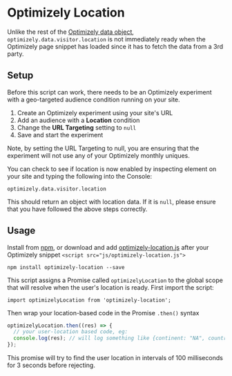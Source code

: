 # Optimizely Location

Unlike the rest of the [Optimizely data object](http://developers.optimizely.com/javascript/reference/), `optimizely.data.visitor.location` is not immediately ready when the Optimizely page snippet has loaded since it has to fetch the data from a 3rd party.

## Setup

Before this script can work, there needs to be an Optimizely experiment with a geo-targeted audience condition running on your site.

1. Create an Optimizely experiment using your site's URL
2. Add an audience with a **Location** condition
3. Change the **URL Targeting** setting to `null`
4. Save and start the experiment

Note, by setting the URL Targeting to null, you are ensuring that the experiment will not use any of your Optimizely monthly uniques.

You can check to see if location is now enabled by inspecting element on your site and typing the following into the Console:

```
optimizely.data.visitor.location
```

This should return an object with location data. If it is `null`, please ensure that you have followed the above steps correctly.

## Usage

Install from [npm](https://www.npmjs.com/package/optimizely-location), or download and add [optimizely-location.js](https://github.com/dougmacklin/optimizely-location/blob/master/dist/optimizely-location.js) after your Optimizely snippet `<script src="js/optimizely-location.js">`

```
npm install optimizely-location --save
```

This script assigns a Promise called `optimizelyLocation` to the global scope that will resolve when the user's location is ready. First import the script:

```
import optimizelyLocation from 'optimizely-location';
```

Then wrap your location-based code in the Promise `.then()` syntax

```js
optimizelyLocation.then((res) => {
  // your user-location based code, eg:
  console.log(res); // will log something like {continent: "NA", country: "US", region: "CA", city: "SANFRANCISCO"}
});
```

This promise will try to find the user location in intervals of 100 milliseconds for 3 seconds before rejecting.
